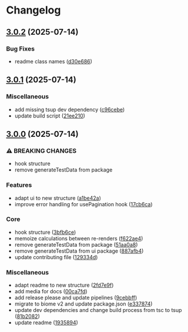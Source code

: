 # Changelog

## [3.0.2](https://github.com/serhat-m/pagination-react-js/compare/v3.0.1...v3.0.2) (2025-07-14)


### Bug Fixes

* readme class names ([d30e686](https://github.com/serhat-m/pagination-react-js/commit/d30e686cce183c02310b10b155be655a8d3b9d9a))

## [3.0.1](https://github.com/serhat-m/pagination-react-js/compare/v3.0.0...v3.0.1) (2025-07-14)


### Miscellaneous

* add missing tsup dev dependency ([c96cebe](https://github.com/serhat-m/pagination-react-js/commit/c96cebe9a4e01bf726ff7ae0ec3a935fa32001f4))
* update build script ([21ee210](https://github.com/serhat-m/pagination-react-js/commit/21ee210584de6229cb0d1dc100a05a5553e8db4d))

## [3.0.0](https://github.com/serhat-m/pagination-react-js/compare/2.1.2...v3.0.0) (2025-07-14)


### ⚠ BREAKING CHANGES

* hook structure
* remove generateTestData from package

### Features

* adapt ui to new structure ([a1be42a](https://github.com/serhat-m/pagination-react-js/commit/a1be42a7c1589dc718e5e4c787e73ce6136326d7))
* improve error handling for usePagination hook ([17cb6ca](https://github.com/serhat-m/pagination-react-js/commit/17cb6ca8ae4d2bb70465ac21e254ec5786d6301f))


### Core

* hook structure ([3bfb6ce](https://github.com/serhat-m/pagination-react-js/commit/3bfb6ce06314eeaa369422a531d3725cc7b5d017))
* memoize calculations between re-renders ([f622ae4](https://github.com/serhat-m/pagination-react-js/commit/f622ae41496aed29d8c232b1d92772d046cbb2a6))
* remove generateTestData from package ([51aa0a8](https://github.com/serhat-m/pagination-react-js/commit/51aa0a8ac5affdafb616fa0f76f9168f547ddc1c))
* remove generateTestData from ui package ([887afb4](https://github.com/serhat-m/pagination-react-js/commit/887afb4cde99116b7587d28e0d49a9a643c64404))
* update contributing file ([129334d](https://github.com/serhat-m/pagination-react-js/commit/129334d2ce4ca9b2a2809acf81e6325ed9665a04))


### Miscellaneous

* adapt readme to new structure ([2fd7e9f](https://github.com/serhat-m/pagination-react-js/commit/2fd7e9f79b214f3c985913f94a234e8a20d2b039))
* add media for docs ([00ca7fd](https://github.com/serhat-m/pagination-react-js/commit/00ca7fde8458976f16d9f1a9fed8ed903daa3479))
* add release please and update pipelines ([9cebbff](https://github.com/serhat-m/pagination-react-js/commit/9cebbff8f9b7599c3460605ec6b4510e962fffc7))
* migrate to biome v2 and update package.json ([e337874](https://github.com/serhat-m/pagination-react-js/commit/e3378741ca10f9c8637e20bf9820aadb17335d85))
* update dev dependencies and change build process from tsc to tsup ([81b2082](https://github.com/serhat-m/pagination-react-js/commit/81b2082ee54204d57faf2a1b82950f0189b3b63d))
* update readme ([1935894](https://github.com/serhat-m/pagination-react-js/commit/193589459bf8dfcaa1fa388317e49ad43764a5a2))
